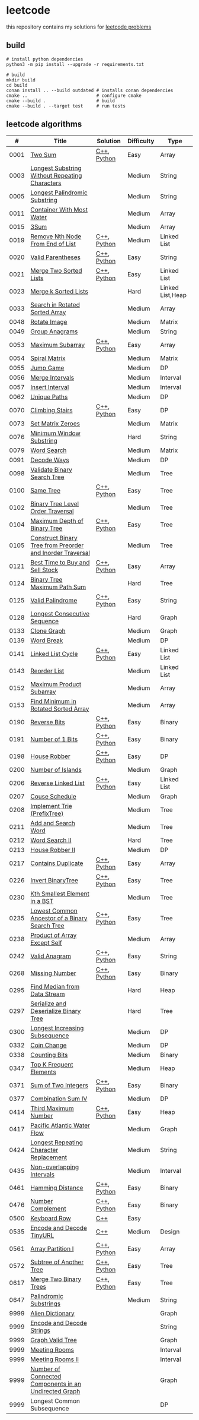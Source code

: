 # leetcode

this repository contains my solutions for [leetcode problems]

## build

``` shell
# install python dependencies
python3 -m pip install --upgrade -r requirements.txt

# build
mkdir build
cd build
conan install .. --build outdated # installs conan dependencies
cmake ..                          # configure cmake
cmake --build .                   # build
cmake --build . --target test     # run tests
```

## leetcode algorithms

| #  | Title | Solution | Difficulty | Type |
|----| ----- | -------- | ---------- | ---- |
|0001|[Two Sum](https://leetcode.com/problems/two-sum/)|[C++](algorithms/0001_two_sum.cpp), [Python](algorithms/0001_two_sum.py)|Easy|Array|
|0003|[Longest Substring Without Repeating Characters](https://leetcode.com/problems/longest-substring-without-repeating-characters/)||Medium|String|
|0005|[Longest Palindromic Substring](https://leetcode.com/problems/longest-palindromic-substring/)||Medium|String|
|0011|[Container With Most Water](https://leetcode.com/problems/container-with-most-water/)||Medium|Array|
|0015|[3Sum](https://leetcode.com/problems/3sum/)||Medium|Array|
|0019|[Remove Nth Node From End of List](https://leetcode.com/problems/remove-nth-node-from-end-of-list/)|[C++](algorithms/0019_remove_nth_node_from_end_of_list.cpp), [Python](algorithms/0019_remove_nth_node_from_end_of_list.py)|Medium|Linked List|
|0020|[Valid Parentheses](https://leetcode.com/problems/valid-parentheses/)|[C++](algorithms/0020_valid_parentheses.cpp), [Python](algorithms/0020_valid_parentheses.py)|Easy|String|
|0021|[Merge Two Sorted Lists](https://leetcode.com/problems/merge-two-sorted-lists/)|[C++](algorithms/0021_merge_two_sorted_lists.cpp), [Python](algorithms/0021_merge_two_sorted_lists.py)|Easy|Linked List|
|0023|[Merge k Sorted Lists](https://leetcode.com/problems/merge-k-sorted-lists/)||Hard|Linked List,Heap|
|0033|[Search in Rotated Sorted Array](https://leetcode.com/problems/search-in-rotated-sorted-array/)||Medium|Array|
|0048|[Rotate Image](https://leetcode.com/problems/rotate-image/)||Medium|Matrix|
|0049|[Group Anagrams](https://leetcode.com/problems/group-anagrams/)||Medium|String|
|0053|[Maximum Subarray](https://leetcode.com/problems/maximum-subarray/)|[C++](algorithms/0053_maximum_subarray.cpp), [Python](algorithms/0053_maximum_subarray.py)|Easy|Array|
|0054|[Spiral Matrix](https://leetcode.com/problems/spiral-matrix/)||Medium|Matrix|
|0055|[Jump Game](https://leetcode.com/problems/jump-game/)||Medium|DP|
|0056|[Merge Intervals](https://leetcode.com/problems/merge-intervals/)||Medium|Interval|
|0057|[Insert Interval](https://leetcode.com/problems/insert-interval/)||Medium|Interval|
|0062|[Unique Paths](https://leetcode.com/problems/unique-paths/)||Medium|DP|
|0070|[Climbing Stairs](https://leetcode.com/problems/climbing-stairs/)|[C++](algorithms/0070_climbing_stairs.cpp), [Python](algorithms/0070_climbing_stairs.py)|Easy|DP|
|0073|[Set Matrix Zeroes](https://leetcode.com/problems/set-matrix-zeroes/)||Medium|Matrix|
|0076|[Minimum Window Substring](https://leetcode.com/problems/minimum-window-substring/)||Hard|String|
|0079|[Word Search](https://leetcode.com/problems/word-search/)||Medium|Matrix|
|0091|[Decode Ways](https://leetcode.com/problems/decode-ways/)||Medium|DP|
|0098|[Validate Binary Search Tree](https://leetcode.com/problems/validate-binary-search-tree/)||Medium|Tree|
|0100|[Same Tree](https://leetcode.com/problems/same-tree/)|[C++](algorithms/0100_same_tree.cpp), [Python](algorithms/0100_same_tree.py)|Easy|Tree|
|0102|[Binary Tree Level Order Traversal](https://leetcode.com/problems/binary-tree-level-order-traversal/)||Medium|Tree|
|0104|[Maximum Depth of Binary Tree](https://leetcode.com/problems/maximum-depth-of-binary-tree/)|[C++](algorithms/0104_maximum_depth_of_binary_tree.cpp), [Python](algorithms/0104_maximum_depth_of_binary_tree.py)|Easy|Tree|
|0105|[Construct Binary Tree from Preorder and Inorder Traversal](https://leetcode.com/problems/construct-binary-tree-from-preorder-and-inorder-traversal/)||Medium|Tree|
|0121|[Best Time to Buy and Sell Stock](https://leetcode.com/problems/best-time-to-buy-and-sell-stock/)|[C++](algorithms/0121_best_time_to_buy_and_sell_stock.cpp), [Python](algorithms/0121_best_time_to_buy_and_sell_stock.py)|Easy|Array|
|0124|[Binary Tree Maximum Path Sum](https://leetcode.com/problems/binary-tree-maximum-path-sum/)||Hard|Tree|
|0125|[Valid Palindrome](https://leetcode.com/problems/valid-palindrome/)|[C++](algorithms/0125_valid_palindrome.cpp), [Python](algorithms/0125_valid_palindrome.py)|Easy|String|
|0128|[Longest Consecutive Sequence](https://leetcode.com/problems/longest-consecutive-sequence/)||Hard|Graph|
|0133|[Clone Graph](https://leetcode.com/problems/clone-graph/)||Medium|Graph|
|0139|[Word Break](https://leetcode.com/problems/word-break/)||Medium|DP|
|0141|[Linked List Cycle](https://leetcode.com/problems/linked-list-cycle/)|[C++](algorithms/0141_linked_list_cycle.cpp), [Python](algorithms/0141_linked_list_cycle.py)|Easy|Linked List|
|0143|[Reorder List](https://leetcode.com/problems/reorder-list/)||Medium|Linked List|
|0152|[Maximum Product Subarray](https://leetcode.com/problems/maximum-product-subarray/)||Medium|Array|
|0153|[Find Minimum in Rotated Sorted Array](https://leetcode.com/problems/find-minimum-in-rotated-sorted-array/)||Medium|Array|
|0190|[Reverse Bits](https://leetcode.com/problems/reverse-bits/)|[C++](algorithms/0190_reverse_bits.cpp), [Python](algorithms/0190_reverse_bits.py)|Easy|Binary|
|0191|[Number of 1 Bits](https://leetcode.com/problems/number-of-1-bits/)|[C++](algorithms/0191_number_of_1_bits.cpp), [Python](algorithms/0191_number_of_1_bits.py)|Easy|Binary|
|0198|[House Robber](https://leetcode.com/problems/house-robber/)|[C++](algorithms/0198_house_robber.cpp), [Python](algorithms/0198_house_robber.py)|Easy|DP|
|0200|[Number of Islands](https://leetcode.com/problems/number-of-islands/)||Medium|Graph|
|0206|[Reverse Linked List](https://leetcode.com/problems/reverse-linked-list/)|[C++](algorithms/0206_reverse_linked_list.cpp), [Python](algorithms/0206_reverse_linked_list.py)|Easy|Linked List|
|0207|[Couse Schedule](https://leetcode.com/problems/course-schedule/)||Medium|Graph|
|0208|[Implement Trie (PrefixTree)](https://leetcode.com/problems/implement-trie-prefix-tree/)||Medium|Tree|
|0211|[Add and Search Word](https://leetcode.com/problems/add-and-search-word-data-structure-design/)||Medium|Tree|
|0212|[Word Search II](https://leetcode.com/problems/word-search-ii/)||Hard|Tree|
|0213|[House Robber II](https://leetcode.com/problems/house-robber-ii/)||Medium|DP|
|0217|[Contains Duplicate](https://leetcode.com/problems/contains-duplicate/)|[C++](algorithms/0217_contains_duplicate.cpp), [Python](algorithms/0217_contains_duplicate.py)|Easy|Array|
|0226|[Invert BinaryTree](https://leetcode.com/problems/invert-binary-tree/)|[C++](algorithms/0226_invert_binary_tree.cpp), [Python](algorithms/0226_invert_binary_tree.py)|Easy|Tree|
|0230|[Kth Smallest Element in a BST](https://leetcode.com/problems/kth-smallest-element-in-a-bst/)||Medium|Tree|
|0235|[Lowest Common Ancestor of a Binary Search Tree](https://leetcode.com/problems/lowest-common-ancestor-of-a-binary-search-tree/)|[C++](algorithms/0235_lowest_common_ancestor_of_a_binary_search_tree.cpp), [Python](algorithms/0235_lowest_common_ancestor_of_a_binary_search_tree.py)|Easy|Tree|
|0238|[Product of Array Except Self](https://leetcode.com/problems/product-of-array-except-self/)||Medium|Array|
|0242|[Valid Anagram](https://leetcode.com/problems/valid-anagram/)|[C++](algorithms/0242_valid_anagram.cpp), [Python](algorithms/0242_valid_anagram.py)|Easy|String|
|0268|[Missing Number](https://leetcode.com/problems/missing-number/)|[C++](algorithms/0268_missing_number.cpp), [Python](algorithms/0268_missing_number.py)|Easy|Binary|
|0295|[Find Median from Data Stream](https://leetcode.com/problems/find-median-from-data-stream/)||Hard|Heap|
|0297|[Serialize and Deserialize Binary Tree](https://leetcode.com/problems/serialize-and-deserialize-binary-tree/)||Hard|Tree|
|0300|[Longest Increasing Subsequence](https://leetcode.com/problems/longest-increasing-subsequence/)||Medium|DP|
|0332|[Coin Change](https://leetcode.com/problems/coin-change/)||Medium|DP|
|0338|[Counting Bits](https://leetcode.com/problems/counting-bits/)||Medium|Binary|
|0347|[Top K Frequent Elements](https://leetcode.com/problems/top-k-frequent-elements/)||Medium|Heap|
|0371|[Sum of Two Integers](https://leetcode.com/problems/sum-of-two-integers/)|[C++](algorithms/0371_sum_of_two_integers.cpp), [Python](algorithms/0371_sum_of_two_integers.py)|Easy|Binary|
|0377|[Combination Sum IV](https://leetcode.com/problems/combination-sum-iv/)||Medium|DP|
|0414|[Third Maximum Number](https://leetcode.com/problems/third-maximum-number/)|[C++](algorithms/0414_third_maximum_number.cpp), [Python](algorithms/0414_third_maximum_number.py)|Easy|Heap|
|0417|[Pacific Atlantic Water Flow](https://leetcode.com/problems/pacific-atlantic-water-flow/)||Medium|Graph|
|0424|[Longest Repeating Character Replacement](https://leetcode.com/problems/longest-repeating-character-replacement/)||Medium|String|
|0435|[Non-overlapping Intervals](https://leetcode.com/problems/non-overlapping-intervals/)||Medium|Interval|
|0461|[Hamming Distance](https://leetcode.com/problems/hamming-distance/)|[C++](algorithms/0461_hamming_distance.cpp), [Python](algorithms/0461_hamming_distance.py)|Easy|Binary|
|0476|[Number Complement](https://leetcode.com/problems/number-complement)|[C++](algorithms/0476_number_complement.cpp), [Python](algorithms/0476_number_complement.py)|Easy|Binary|
|0500|[Keyboard Row](https://leetcode.com/problems/keyboard-row)|[C++](algorithms/0500_keyboard_row.cpp)|Easy|
|0535|[Encode and Decode TinyURL](https://leetcode.com/problems/encode-and-decode-tinyurl)|[C++](algorithms/0535_tiny_url.cpp)|Medium|Design|
|0561|[Array Partition I](https://leetcode.com/problems/array-partition-i)|[C++](algorithms/0561_array_partition_i.cpp), [Python](algorithms/0561_array_partition_i.py)|Easy|Array|
|0572|[Subtree of Another Tree](https://leetcode.com/problems/subtree-of-another-tree/)|[C++](algorithms/0572_subtree_of_another_tree.cpp), [Python](algorithms/0572_subtree_of_another_tree.py)|Easy|Tree|
|0617|[Merge Two Binary Trees](https://leetcode.com/problems/merge-two-binary-trees)|[C++](algorithms/0617_merge_two_binary_trees.cpp), [Python](algorithms/0617_merge_two_binary_trees.py)|Easy|Tree|
|0647|[Palindromic Substrings](https://leetcode.com/problems/palindromic-substrings/)||Medium|String|
|9999|[Alien Dictionary](https://leetcode.com/problems/alien-dictionary/)|||Graph|
|9999|[Encode and Decode Strings](https://leetcode.com/problems/encode-and-decode-strings/)|||String|
|9999|[Graph Valid Tree](https://leetcode.com/problems/graph-valid-tree/)|||Graph|
|9999|[Meeting Rooms](https://leetcode.com/problems/meeting-rooms/)|||Interval|
|9999|[Meeting Rooms II](https://leetcode.com/problems/meeting-rooms-ii/)|||Interval|
|9999|[Number of Connected Components in an Undirected Graph](https://leetcode.com/problems/number-of-connected-components-in-an-undirected-graph/)|||Graph|
|9999|Longest Common Subsequence|||DP|

<!-- links -->
[leetcode problems]: https://leetcode.com/problemset/all/

